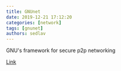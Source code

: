 ```yaml
---
title: GNUnet
date: 2019-12-21 17:12:20
categories: [network]
tags: [gnunet]
authors: sedlav
---
```


GNU's framework for secure p2p networking

[Link](https://gnunet.org/en/about.html)
